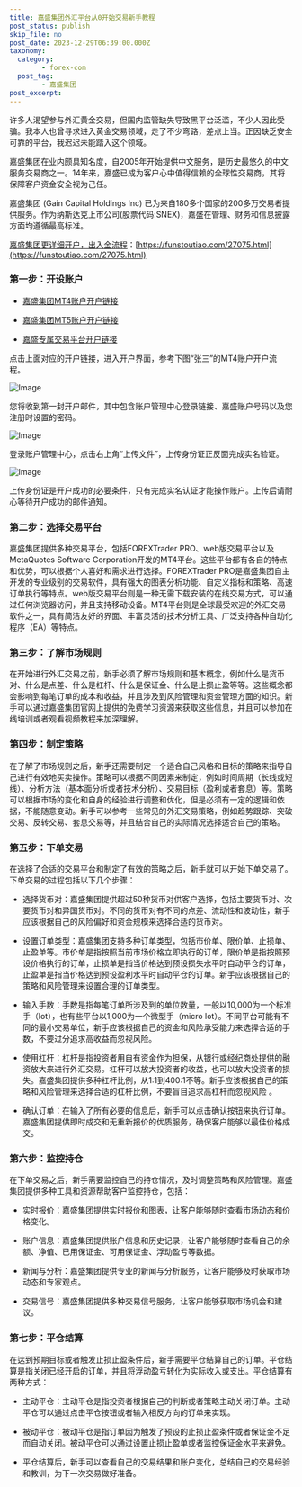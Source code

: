 ```yaml
---
title: 嘉盛集团外汇平台从0开始交易新手教程
post_status: publish
skip_file: no
post_date: 2023-12-29T06:39:00.000Z
taxonomy:
  category:
        - forex-com
  post_tag:
        - 嘉盛集团
post_excerpt: 
---
```

许多人渴望参与外汇黄金交易，但国内监管缺失导致黑平台泛滥，不少人因此受骗。我本人也曾寻求进入黄金交易领域，走了不少弯路，差点上当。正因缺乏安全可靠的平台，我迟迟未能踏入这个领域。

嘉盛集团在业内颇具知名度，自2005年开始提供中文服务，是历史最悠久的中文服务交易商之一。14年来，嘉盛已成为客户心中值得信赖的全球性交易商，其将保障客户资金安全视为己任。

嘉盛集团 (Gain Capital Holdings Inc) 已为来自180多个国家的200多万交易者提供服务。作为纳斯达克上市公司(股票代码:SNEX)，嘉盛在管理、财务和信息披露方面均遵循最高标准。

[嘉盛集团更详细开户，出入金流程](https://funstoutiao.com/27075.html)：[https://funstoutiao.com/27075.html](https://funstoutiao.com/27075.html)

### 第一步：开设账户

* [嘉盛集团MT4账户开户链接](https://s.ssgg.net/jsmt4)

* [嘉盛集团MT5账户开户链接](https://s.ssgg.net/jsmt5)

* [嘉盛专属交易平台开户链接](https://s.ssgg.net/js)

点击上面对应的开户链接，进入开户界面，参考下图“张三”的MT4账户开户流程。

![Image](https://prod-files-secure.s3.us-west-2.amazonaws.com/39ed1227-6d7d-4570-be36-9ccd4a2c4241/7a167aea-686b-400d-af59-4e18eb607a40/640.png?X-Amz-Algorithm=AWS4-HMAC-SHA256&X-Amz-Content-Sha256=UNSIGNED-PAYLOAD&X-Amz-Credential=ASIAZI2LB4666KNYW7DC%2F20250410%2Fus-west-2%2Fs3%2Faws4_request&X-Amz-Date=20250410T041312Z&X-Amz-Expires=3600&X-Amz-Security-Token=IQoJb3JpZ2luX2VjECQaCXVzLXdlc3QtMiJIMEYCIQDohtTAVKNDiyNdbWVadQks03z3otCUmqAnbde7IGHIHwIhAL0ZgQSAlItIoh5PTO2qM8KpX9HqbvYJjNKifxZGtzi1KogECJz%2F%2F%2F%2F%2F%2F%2F%2F%2F%2FwEQABoMNjM3NDIzMTgzODA1IgxxKkclJmDwXUozrvgq3AOCTtpczp%2BsM%2FDHEg7rc7nNULI2Qp52A9pw0Nl6IkrxvKr8PA9%2FduGXsGimivbnJCQXoyVNADxlsWfhoSpbJkYysKZB%2BbDMYk2pYz3vn0i5yvpuuFvFYQ5%2BDzumBYG4uNCdQigTVyTAFbxNbwRBhqbtOlzkCIA8FXO4%2FcIGL1r2GS6zyaUMU6yPVbC34GIALAV0h4uuklSdnrRf8WTY6XrQk3UtJNPvXCWaZs%2BVMfNmZObK4irSXP%2FUvn7qU2PHXc8BnmtWRflnSA%2BYLvYUVV67%2BcKjE%2FG723qZ6RT4HP1BFc1Y%2BWVCvNUbiZt59GhUf2vOGb3zUJC1NyQVTrbV5JMIiszp0BjJDPGD1xa3NbnjepNYZdZbiqEG8d6YezQSGT58t%2BCeKVsL7yxzmrgRMd4S5EXCsQDOkt%2FiY4N8YySW4scDAdO5XswIrEiSQXSHFiUE3sUKyzszbvMAWziL8o07aCszMStoZ1B%2Bj5YXGw3y3hQVKNWjYcf%2FM2vHNcWOsq1ACxv6IZ8uKfAVGHecdN1JBv1kk7oDT442du1ZQmp0%2Fhi0yxpPwZrNmJq0b7C2M3KhdPqJ5X4%2BrMo6ci09N%2FPoIGOApnaKqj5VoIMxI5OQfb4bubFX%2FJj%2FM5fzVDDn9dy%2FBjqkAUTRjmQRRh9yyvudEsjDdxmF3TMPJkD0vtLlEN8EoCH%2BKZDvbCXGAqkTCsqrZTxZWpMbVIq2ekKtXQDVR41%2F5ZUxzSfO%2BZv959dgwONCHSOBWIJqncYEt9LrB0FGVbsoAXIcgwJ1XvG%2BpFcdO0ppgDLb9MuaO3co8PbCoMUQg7%2BQu%2BX2i%2FqsIyn1M4Na70xDwDfS6o%2Bu6x1WeWRbKuRrl9jl88FA&X-Amz-Signature=827b6a8072ab8db4b7c4005e1883b176b5140dcc8970e00d246cf276352b0a32&X-Amz-SignedHeaders=host&x-id=GetObject)

您将收到第一封开户邮件，其中包含账户管理中心登录链接、嘉盛账户号码以及您注册时设置的密码。

![Image](https://prod-files-secure.s3.us-west-2.amazonaws.com/39ed1227-6d7d-4570-be36-9ccd4a2c4241/eaa1c6b3-2877-4284-a0e1-530e222c27fb/image.png?X-Amz-Algorithm=AWS4-HMAC-SHA256&X-Amz-Content-Sha256=UNSIGNED-PAYLOAD&X-Amz-Credential=ASIAZI2LB4666KNYW7DC%2F20250410%2Fus-west-2%2Fs3%2Faws4_request&X-Amz-Date=20250410T041312Z&X-Amz-Expires=3600&X-Amz-Security-Token=IQoJb3JpZ2luX2VjECQaCXVzLXdlc3QtMiJIMEYCIQDohtTAVKNDiyNdbWVadQks03z3otCUmqAnbde7IGHIHwIhAL0ZgQSAlItIoh5PTO2qM8KpX9HqbvYJjNKifxZGtzi1KogECJz%2F%2F%2F%2F%2F%2F%2F%2F%2F%2FwEQABoMNjM3NDIzMTgzODA1IgxxKkclJmDwXUozrvgq3AOCTtpczp%2BsM%2FDHEg7rc7nNULI2Qp52A9pw0Nl6IkrxvKr8PA9%2FduGXsGimivbnJCQXoyVNADxlsWfhoSpbJkYysKZB%2BbDMYk2pYz3vn0i5yvpuuFvFYQ5%2BDzumBYG4uNCdQigTVyTAFbxNbwRBhqbtOlzkCIA8FXO4%2FcIGL1r2GS6zyaUMU6yPVbC34GIALAV0h4uuklSdnrRf8WTY6XrQk3UtJNPvXCWaZs%2BVMfNmZObK4irSXP%2FUvn7qU2PHXc8BnmtWRflnSA%2BYLvYUVV67%2BcKjE%2FG723qZ6RT4HP1BFc1Y%2BWVCvNUbiZt59GhUf2vOGb3zUJC1NyQVTrbV5JMIiszp0BjJDPGD1xa3NbnjepNYZdZbiqEG8d6YezQSGT58t%2BCeKVsL7yxzmrgRMd4S5EXCsQDOkt%2FiY4N8YySW4scDAdO5XswIrEiSQXSHFiUE3sUKyzszbvMAWziL8o07aCszMStoZ1B%2Bj5YXGw3y3hQVKNWjYcf%2FM2vHNcWOsq1ACxv6IZ8uKfAVGHecdN1JBv1kk7oDT442du1ZQmp0%2Fhi0yxpPwZrNmJq0b7C2M3KhdPqJ5X4%2BrMo6ci09N%2FPoIGOApnaKqj5VoIMxI5OQfb4bubFX%2FJj%2FM5fzVDDn9dy%2FBjqkAUTRjmQRRh9yyvudEsjDdxmF3TMPJkD0vtLlEN8EoCH%2BKZDvbCXGAqkTCsqrZTxZWpMbVIq2ekKtXQDVR41%2F5ZUxzSfO%2BZv959dgwONCHSOBWIJqncYEt9LrB0FGVbsoAXIcgwJ1XvG%2BpFcdO0ppgDLb9MuaO3co8PbCoMUQg7%2BQu%2BX2i%2FqsIyn1M4Na70xDwDfS6o%2Bu6x1WeWRbKuRrl9jl88FA&X-Amz-Signature=c6a7ef560043f3f9b215a228d1ca5e3e2ed43a76ab946777e18123f556d5b9b4&X-Amz-SignedHeaders=host&x-id=GetObject)

登录账户管理中心，点击右上角“上传文件”，上传身份证正反面完成实名验证。

![Image](https://prod-files-secure.s3.us-west-2.amazonaws.com/39ed1227-6d7d-4570-be36-9ccd4a2c4241/54090639-09fc-46b4-a135-e0289f707147/image.png?X-Amz-Algorithm=AWS4-HMAC-SHA256&X-Amz-Content-Sha256=UNSIGNED-PAYLOAD&X-Amz-Credential=ASIAZI2LB4666KNYW7DC%2F20250410%2Fus-west-2%2Fs3%2Faws4_request&X-Amz-Date=20250410T041312Z&X-Amz-Expires=3600&X-Amz-Security-Token=IQoJb3JpZ2luX2VjECQaCXVzLXdlc3QtMiJIMEYCIQDohtTAVKNDiyNdbWVadQks03z3otCUmqAnbde7IGHIHwIhAL0ZgQSAlItIoh5PTO2qM8KpX9HqbvYJjNKifxZGtzi1KogECJz%2F%2F%2F%2F%2F%2F%2F%2F%2F%2FwEQABoMNjM3NDIzMTgzODA1IgxxKkclJmDwXUozrvgq3AOCTtpczp%2BsM%2FDHEg7rc7nNULI2Qp52A9pw0Nl6IkrxvKr8PA9%2FduGXsGimivbnJCQXoyVNADxlsWfhoSpbJkYysKZB%2BbDMYk2pYz3vn0i5yvpuuFvFYQ5%2BDzumBYG4uNCdQigTVyTAFbxNbwRBhqbtOlzkCIA8FXO4%2FcIGL1r2GS6zyaUMU6yPVbC34GIALAV0h4uuklSdnrRf8WTY6XrQk3UtJNPvXCWaZs%2BVMfNmZObK4irSXP%2FUvn7qU2PHXc8BnmtWRflnSA%2BYLvYUVV67%2BcKjE%2FG723qZ6RT4HP1BFc1Y%2BWVCvNUbiZt59GhUf2vOGb3zUJC1NyQVTrbV5JMIiszp0BjJDPGD1xa3NbnjepNYZdZbiqEG8d6YezQSGT58t%2BCeKVsL7yxzmrgRMd4S5EXCsQDOkt%2FiY4N8YySW4scDAdO5XswIrEiSQXSHFiUE3sUKyzszbvMAWziL8o07aCszMStoZ1B%2Bj5YXGw3y3hQVKNWjYcf%2FM2vHNcWOsq1ACxv6IZ8uKfAVGHecdN1JBv1kk7oDT442du1ZQmp0%2Fhi0yxpPwZrNmJq0b7C2M3KhdPqJ5X4%2BrMo6ci09N%2FPoIGOApnaKqj5VoIMxI5OQfb4bubFX%2FJj%2FM5fzVDDn9dy%2FBjqkAUTRjmQRRh9yyvudEsjDdxmF3TMPJkD0vtLlEN8EoCH%2BKZDvbCXGAqkTCsqrZTxZWpMbVIq2ekKtXQDVR41%2F5ZUxzSfO%2BZv959dgwONCHSOBWIJqncYEt9LrB0FGVbsoAXIcgwJ1XvG%2BpFcdO0ppgDLb9MuaO3co8PbCoMUQg7%2BQu%2BX2i%2FqsIyn1M4Na70xDwDfS6o%2Bu6x1WeWRbKuRrl9jl88FA&X-Amz-Signature=24af77f7ade8196a452722a5fef5eabd8a5b79691dc3051b8a980a0d0469f3d1&X-Amz-SignedHeaders=host&x-id=GetObject)

上传身份证是开户成功的必要条件，只有完成实名认证才能操作账户。上传后请耐心等待开户成功的邮件通知。

### 第二步：选择交易平台

嘉盛集团提供多种交易平台，包括FOREXTrader PRO、web版交易平台以及MetaQuotes Software Corporation开发的MT4平台。这些平台都有各自的特点和优势，可以根据个人喜好和需求进行选择。FOREXTrader PRO是嘉盛集团自主开发的专业级别的交易软件，具有强大的图表分析功能、自定义指标和策略、高速订单执行等特点。web版交易平台则是一种无需下载安装的在线交易方式，可以通过任何浏览器访问，并且支持移动设备。MT4平台则是全球最受欢迎的外汇交易软件之一，具有简洁友好的界面、丰富灵活的技术分析工具、广泛支持各种自动化程序（EA）等特点。

### 第三步：了解市场规则

在开始进行外汇交易之前，新手必须了解市场规则和基本概念，例如什么是货币对、什么是点差、什么是杠杆、什么是保证金、什么是止损止盈等等。这些概念都会影响到每笔订单的成本和收益，并且涉及到风险管理和资金管理方面的知识。新手可以通过嘉盛集团官网上提供的免费学习资源来获取这些信息，并且可以参加在线培训或者观看视频教程来加深理解。

### 第四步：制定策略

在了解了市场规则之后，新手还需要制定一个适合自己风格和目标的策略来指导自己进行有效地买卖操作。策略可以根据不同因素来制定，例如时间周期（长线或短线）、分析方法（基本面分析或者技术分析）、交易目标（盈利或者套息）等。策略可以根据市场的变化和自身的经验进行调整和优化，但是必须有一定的逻辑和依据，不能随意变动。新手可以参考一些常见的外汇交易策略，例如趋势跟踪、突破交易、反转交易、套息交易等，并且结合自己的实际情况选择适合自己的策略。

### 第五步：下单交易

在选择了合适的交易平台和制定了有效的策略之后，新手就可以开始下单交易了。下单交易的过程包括以下几个步骤：

* 选择货币对：嘉盛集团提供超过50种货币对供客户选择，包括主要货币对、次要货币对和异国货币对。不同的货币对有不同的点差、流动性和波动性，新手应该根据自己的风险偏好和资金规模来选择合适的货币对。

* 设置订单类型：嘉盛集团支持多种订单类型，包括市价单、限价单、止损单、止盈单等。市价单是指按照当前市场价格立即执行的订单，限价单是指按照预设价格执行的订单，止损单是指当价格达到预设损失水平时自动平仓的订单，止盈单是指当价格达到预设盈利水平时自动平仓的订单。新手应该根据自己的策略和风险管理来设置合理的订单类型。

* 输入手数：手数是指每笔订单所涉及到的单位数量，一般以10,000为一个标准手（lot），也有些平台以1,000为一个微型手（micro lot）。不同平台可能有不同的最小交易单位，新手应该根据自己的资金和风险承受能力来选择合适的手数，不要过分追求高收益而忽视风险。

* 使用杠杆：杠杆是指投资者用自有资金作为担保，从银行或经纪商处提供的融资放大来进行外汇交易。杠杆可以放大投资者的收益，也可以放大投资者的损失。嘉盛集团提供多种杠杆比例，从1:1到400:1不等。新手应该根据自己的策略和风险管理来选择合适的杠杆比例，不要盲目追求高杠杆而忽视风险 。

* 确认订单：在输入了所有必要的信息后，新手可以点击确认按钮来执行订单。嘉盛集团提供即时成交和无重新报价的优质服务，确保客户能够以最佳价格成交。

### 第六步：监控持仓

在下单交易之后，新手需要监控自己的持仓情况，及时调整策略和风险管理。嘉盛集团提供多种工具和资源帮助客户监控持仓，包括：

* 实时报价：嘉盛集团提供实时报价和图表，让客户能够随时查看市场动态和价格变化。

* 账户信息：嘉盛集团提供账户信息和历史记录，让客户能够随时查看自己的余额、净值、已用保证金、可用保证金、浮动盈亏等数据。

* 新闻与分析：嘉盛集团提供专业的新闻与分析服务，让客户能够及时获取市场动态和专家观点。

* 交易信号：嘉盛集团提供多种交易信号服务，让客户能够获取市场机会和建议。

### 第七步：平仓结算

在达到预期目标或者触发止损止盈条件后，新手需要平仓结算自己的订单。平仓结算是指关闭已经开启的订单，并且将浮动盈亏转化为实际收入或支出。平仓结算有两种方式：

* 主动平仓：主动平仓是指投资者根据自己的判断或者策略主动关闭订单。主动平仓可以通过点击平仓按钮或者输入相反方向的订单来实现。

* 被动平仓：被动平仓是指订单因为触发了预设的止损止盈条件或者保证金不足而自动关闭。被动平仓可以通过设置止损止盈单或者监控保证金水平来避免。

* 平仓结算后，新手可以查看自己的交易结果和账户变化，总结自己的交易经验和教训，为下一次交易做好准备。